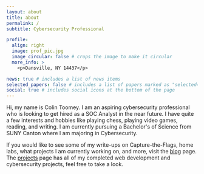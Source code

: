 ```yaml
---
layout: about
title: about
permalink: /
subtitle: Cybersecurity Professional

profile:
  align: right
  image: prof_pic.jpg
  image_circular: false # crops the image to make it circular
  more_info: >
    <p>Dansville, NY 14437</p>

news: true # includes a list of news items
selected_papers: false # includes a list of papers marked as "selected={true}"
social: true # includes social icons at the bottom of the page
---
```


Hi, my name is Colin Toomey. I am an aspiring cybersecurity professional who is looking to get hired as a SOC Analyst in the near future. I have quite a few interests and hobbies like playing chess, playing video games, reading, and writing. I am currently pursuing a Bachelor's of Science from SUNY Canton where I am majoring in Cybersecurity.

If you would like to see some of my write-ups on Capture-the-Flags, home labs, what projects I am currently working on, and more, visit the [blog](https://crtoomey.github.io/blog/) page. The [projects](https://crtoomey.github.io/projects/) page has all of my completed web development and cybersecurity projects, feel free to take a look.

<!-- Write your biography here. Tell the world about yourself. Link to your favorite [subreddit](http://reddit.com). You can put a picture in, too. The code is already in, just name your picture `prof_pic.jpg` and put it in the `img/` folder.

Put your address / P.O. box / other info right below your picture. You can also disable any of these elements by editing `profile` property of the YAML header of your `_pages/about.md`. Edit `_bibliography/papers.bib` and Jekyll will render your [publications page](/al-folio/publications/) automatically.

Link to your social media connections, too. This theme is set up to use [Font Awesome icons](https://fontawesome.com/) and [Academicons](https://jpswalsh.github.io/academicons/), like the ones below. Add your Facebook, Twitter, LinkedIn, Google Scholar, or just disable all of them. -->
